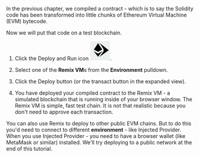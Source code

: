 In the previous chapter, we compiled a contract  - which is to say the Solidity code has been transformed into little chunks of Ethereum Virtual Machine (EVM) bytecode.

Now we will put that code on a test blockchain. 

1. Click the Deploy and Run icon ![deploy & run icon](https://raw.githubusercontent.com/ethereum/remix-workshops/master/Basics/deploy_to_the_remixvm/images/run.png "deploy & run icon").  

2. Select one of the **Remix VM**s from the **Environment** pulldown. 

4. Click the Deploy button (or the transact button in the expanded view).

5. You have deployed your compiled contract to the Remix VM - a simulated blockchain that is running inside of your browser window.  The Remix VM is simple, fast test chain.  It is not that realistic because you don't need to approve each transaction.  

You can also use Remix to deploy to other public EVM chains. But to do this you'd need to connect to different **environment** - like Injected Provider.  When you use Injected Provider - you need to have a browser wallet (like MetaMask or similar) installed.  We'll try deploying to a public network at the end of this tutorial. 
